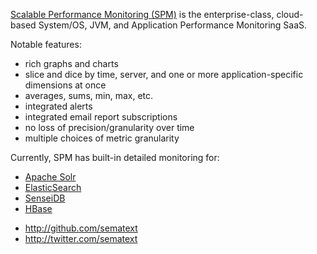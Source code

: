 [Scalable Performance Monitoring
(SPM)](http://sematext.com/spm/index.html) is the enterprise-class,
cloud-based System/OS, JVM, and Application Performance Monitoring
SaaS.

Notable features:
* rich graphs and charts
* slice and dice by time, server, and one or more application-specific
  dimensions at once
* averages, sums, min, max, etc.
* integrated alerts
* integrated email report subscriptions
* no loss of precision/granularity over time
* multiple choices of metric granularity

Currently, SPM has built-in detailed monitoring for:
* [Apache Solr](http://sematext.com/spm/solr-performance-monitoring/index.html)
* [ElasticSearch](http://sematext.com/spm/elasticsearch-performance-monitoring/index.html)
* [SenseiDB](http://sematext.com/spm/senseidb-performance-monitoring/index.html)
* [HBase](http://sematext.com/spm/hbase-performance-monitoring/index.html)

- http://github.com/sematext
- http://twitter.com/sematext
